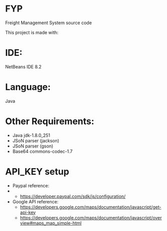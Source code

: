 # FYP
Freight Management System source code

This project is made with:

# IDE: 
NetBeans IDE 8.2 

# Language:
Java

# Other Requirements:
- Java jdk-1.8.0_251
- JSoN parser (jackson)
- JSoN parser (gson)
- Base64 commons-codec-1.7

# API_KEY setup 
- Paypal reference: 
- - https://developer.paypal.com/sdk/js/configuration/
- Google API reference:
  - https://developers.google.com/maps/documentation/javascript/get-api-key
  - https://developers.google.com/maps/documentation/javascript/overview#maps_map_simple-html

